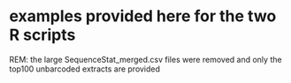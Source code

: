 # examples provided here for the two R scripts

REM: the large SequenceStat_merged.csv files were removed and only the top100 unbarcoded extracts are provided
